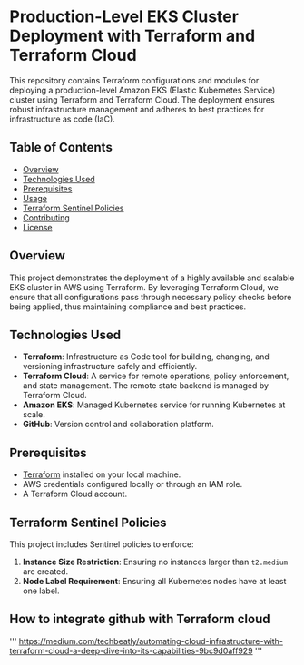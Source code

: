 # Production-Level EKS Cluster Deployment with Terraform and Terraform Cloud

This repository contains Terraform configurations and modules for deploying a production-level Amazon EKS (Elastic Kubernetes Service) cluster using Terraform and Terraform Cloud. The deployment ensures robust infrastructure management and adheres to best practices for infrastructure as code (IaC).

## Table of Contents
- [Overview](#overview)
- [Technologies Used](#technologies-used)
- [Prerequisites](#prerequisites)
- [Usage](#usage)
- [Terraform Sentinel Policies](#terraform-sentinel-policies)
- [Contributing](#contributing)
- [License](#license)

## Overview
This project demonstrates the deployment of a highly available and scalable EKS cluster in AWS using Terraform. By leveraging Terraform Cloud, we ensure that all configurations pass through necessary policy checks before being applied, thus maintaining compliance and best practices.

## Technologies Used
- **Terraform**: Infrastructure as Code tool for building, changing, and versioning infrastructure safely and efficiently.
- **Terraform Cloud**: A service for remote operations, policy enforcement, and state management. The remote state backend is managed by Terraform Cloud.
- **Amazon EKS**: Managed Kubernetes service for running Kubernetes at scale.
- **GitHub**: Version control and collaboration platform.

## Prerequisites
- [Terraform](https://www.terraform.io/downloads.html) installed on your local machine.
- AWS credentials configured locally or through an IAM role.
- A Terraform Cloud account.

## Terraform Sentinel Policies
This project includes Sentinel policies to enforce:
1. **Instance Size Restriction**: Ensuring no instances larger than `t2.medium` are created.
2. **Node Label Requirement**: Ensuring all Kubernetes nodes have at least one label.

## How to integrate github with Terraform cloud 

'''
https://medium.com/techbeatly/automating-cloud-infrastructure-with-terraform-cloud-a-deep-dive-into-its-capabilities-9bc9d0aff929
'''
